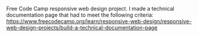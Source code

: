 Free Code Camp responsive web design project. I made a technical documentation page that had to meet the following criteria: https://www.freecodecamp.org/learn/responsive-web-design/responsive-web-design-projects/build-a-technical-documentation-page